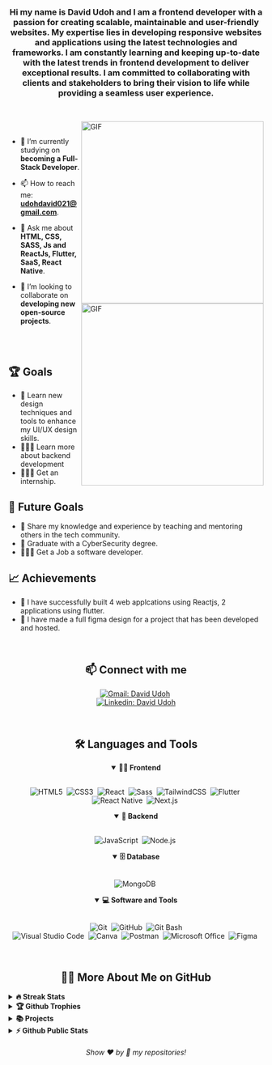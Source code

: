 <h3 align="center">
Hi my name is David Udoh and I am a frontend developer with a passion for creating scalable, maintainable and user-friendly websites. My expertise lies in developing responsive websites and applications using the latest technologies and frameworks. I am constantly learning and keeping up-to-date with the latest trends in frontend development to deliver exceptional results. I am committed to collaborating with clients and stakeholders to bring their vision to life while providing a seamless user experience. 
</h3>

##

<br>

<!--- Web illustrations by Storyset ( https://storyset.com/web ) --->
<img align="right" alt="GIF" src="https://user-images.githubusercontent.com/90595158/224520261-cac35362-4a70-4108-85c8-260ac8e0b0bd.svg#gh-dark-mode-only" width="360px" marginTop="-50px"/>
<img align="right" alt="GIF" src="https://user-images.githubusercontent.com/90595158/224520109-e00b8f1e-08c9-4316-9920-ea4e88701a61.svg#gh-light-mode-only" width="360px"  marginTop="-50px"/>

<br>

- 🔭 I’m currently studying on **becoming a Full-Stack Developer**.

- 📫 How to reach me: **udohdavid021@gmail.com**.

- 💬 Ask me about **HTML, CSS, SASS, Js and ReactJs, Flutter, SaaS, React Native**.

- 👯 I’m looking to collaborate on **developing new open-source projects**.

<br>
<br>

## 🏆 Goals
- 🎨 Learn new design techniques and tools to enhance my UI/UX design skills.
- 👨🏽‍💻 Learn more about backend development
- 👨🏽‍💻 Get an internship.

## 🎯 Future Goals

- 🌟 Share my knowledge and experience by teaching and mentoring others in the tech community.
- 🧠 Graduate with a CyberSecurity degree.
- 👨🏽‍💻 Get a Job a software developer.

## 📈 Achievements

- 🎉 I have successfully built 4 web applcations using Reactjs, 2 applications using flutter.
- 🤝 I have made a full figma design for a project that has been developed and hosted.


<br>

<h2 align="center">📫 Connect with me</h2>

<div align = "center">
    
[![Gmail: David Udoh](https://img.shields.io/badge/-gmail-red?style=for-the-badge&logo=Gmail&logoColor=white&link=mailto:udohdavid021@gmail.com)](mailto:udohdavid021@gmail.com)&nbsp;
<br>
[![Linkedin: David Udoh](https://img.shields.io/badge/-linkedin-blue?style=for-the-badge&logo=Linkedin&logoColor=white&link=https://www.linkedin.com/in/david-udoh-7190722a1//)](https://www.linkedin.com/in/david-udoh-7190722a1//)
  
</div>

<br>

<div align = "center">

<h2 align="center">🛠️ Languages and Tools</h2>

<details open>
<summary><b>🏄‍♂️ Frontend</b></summary>
<br>
  
![HTML5](https://img.shields.io/badge/-HTML5-E34F26?style=for-the-badge&logo=html5&logoColor=white)&nbsp;
![CSS3](https://img.shields.io/badge/-CSS3-1572B6?style=for-the-badge&logo=css3)&nbsp;
![React](https://img.shields.io/badge/-React-%23404d59?style=for-the-badge&logo=react)&nbsp;
![Sass](https://img.shields.io/badge/-Sass-CC6699?style=for-the-badge&logo=sass&logoColor=white)&nbsp;
![TailwindCSS](https://img.shields.io/badge/-Tailwind_CSS-38B2AC?style=for-the-badge&logo=tailwind-css&logoColor=white)&nbsp;
![Flutter](https://img.shields.io/badge/-Flutter-02569B?style=for-the-badge&logo=flutter&logoColor=white)&nbsp;
![React Native](https://img.shields.io/badge/-React_Native-61DAFB?style=for-the-badge&logo=react&logoColor=white)&nbsp;
![Next.js](https://img.shields.io/badge/-Next.js-000000?style=for-the-badge&logo=next.js&logoColor=white)&nbsp;
</details>

<details open>
<summary><b>🧰 Backend</b></summary>
<br>

![JavaScript](https://img.shields.io/badge/Javascript-F7DF1E.svg?style=for-the-badge&logo=javascript&logoColor=black)&nbsp;
![Node.js](https://img.shields.io/badge/node.js-339933.svg?style=for-the-badge&logo=nodedotjs&logoColor=white)&nbsp;
</details>

<details open>
<summary><b>🗄️ Database</b></summary>
<br>

![MongoDB](https://img.shields.io/badge/-MongoDB-47A248?style=for-the-badge&logo=mongodb&logoColor=white)&nbsp;
</details>

<details open>
<summary><b>💻 Software and Tools</b></summary>
<br>

![Git](https://img.shields.io/badge/-Git-F05032?style=for-the-badge&logo=git&logoColor=white)&nbsp;
![GitHub](https://img.shields.io/badge/-GitHub-181717?style=for-the-badge&logo=github)&nbsp;
![Git Bash](https://img.shields.io/badge/-Git%20Bash-33BDBD?style=for-the-badge&logo=GNU%20Bash&logoColor=white)
<br>
![Visual Studio Code](https://img.shields.io/badge/-VSCODE-007ACC?style=for-the-badge&&logo=visual-studio-code&logoColor=white)&nbsp;
![Canva](https://img.shields.io/badge/-Canva-00C4CC?style=for-the-badge&logo=canva&logoColor=white)&nbsp;
![Postman](https://img.shields.io/badge/-Postman-FF6C37?style=for-the-badge&logo=postman&logoColor=white)&nbsp;
![Microsoft Office](https://img.shields.io/badge/-MS%20Office-D83B01?style=for-the-badge&logo=microsoft-office&logoColor=white)&nbsp;
![Figma](https://img.shields.io/badge/-Figma-F24E1E?style=for-the-badge&logo=figma&logoColor=white)&nbsp;

</details>

</div>

<br>

<h2 align="center">👨‍💻 More About Me on GitHub</h2>

<details>
<summary><b>🔥 Streak Stats</b></summary>
<br>
<p align="center">
<img src="http://github-readme-streak-stats.herokuapp.com?user=Dayveed021&theme=radical&hide_border=true" alt="Dayveed021" width="390"/>
</p>
</details>

<details>
<summary><b>🏆 Github Trophies</b></summary>
<br>
<p align="center">
<img src="https://github-profile-trophy.vercel.app/?username=Dayveed021&theme=discord" alt="Dayveed021" />
</p>
</details>

<details>
<summary><b>📚 Projects</b></summary>
<br>
<p align="left">
<!-- BLOG-POST-LIST:START -->
<a href="https://github.com/Dayveed021/OssaiHomes"><img width="320" src="https://github-readme-stats.vercel.app/api/pin/?username=Dayveed021&repo=OssaiHomes&theme=react&bg_color=161B22&title_color=58A6FF&hide_border=true&icon_color=F8D866&show_icons=false&show_description=false" alt="OssaiHomes"></a>
<a href="https://github.com/Dayveed021/Responsive-QR-code-page"><img width="320" src="https://github-readme-stats.vercel.app/api/pin/?username=Dayveed021&repo=Responsive-QR-code-page&theme=react&bg_color=161B22&title_color=58A6FF&hide_border=true&icon_color=F8D866&show_icons=false&show_description=false" alt="Responsive-QR-code-page"></a>
<a href="https://github.com/Dayveed021/Bole"><img width="320" src="https://github-readme-stats.vercel.app/api/pin/?username=Dayveed021&repo=Bole&theme=react&bg_color=161B22&title_color=58A6FF&hide_border=true&icon_color=F8D866&show_icons=false&show_description=false" alt="Bole"></a>
<a href="https://github.com/Dayveed021/DoorShop"><img width="320" src="https://github-readme-stats.vercel.app/api/pin/?username=Dayveed021&repo=DoorShop&theme=react&bg_color=161B22&title_color=58A6FF&hide_border=true&icon_color=F8D866&show_icons=false&show_description=false" alt="DoorShop"></a>
<a href="https://github.com/Dayveed021/LifeJournalz"><img width="320" src="https://github-readme-stats.vercel.app/api/pin/?username=Dayveed021&repo=LifeJournalz&theme=react&bg_color=161B22&title_color=58A6FF&hide_border=true&icon_color=F8D866&show_icons=false&show_description=false" alt="LifeJournalz"></a>

<!-- BLOG-POST-LIST:END -->
</p>
</details>

<details>
<summary><b>⚡ Github Public Stats</b></summary>
<br>
<p align="center">
<img src="https://github-readme-stats.vercel.app/api?username=Dayveed021&show_icons=true&theme=radical&count_private=true" alt="Dayveed021" width="420"/>&nbsp;<img src="https://github-readme-stats.vercel.app/api/top-langs/?username=Dayveed021&layout=compact&theme=radical" alt="Dayveed021" height="165">
</p>
<img src="https://visitor-badge.glitch.me/badge?page_id=Dayveed021.Dayveed021">
</details>
  
  
<h6 align="center">Show ❤️ by 🌟 my repositories!</h6>
